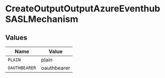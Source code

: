 # CreateOutputOutputAzureEventhubSASLMechanism


## Values

| Name          | Value         |
| ------------- | ------------- |
| `PLAIN`       | plain         |
| `OAUTHBEARER` | oauthbearer   |
